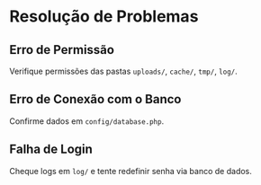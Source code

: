 # Resolução de Problemas

## Erro de Permissão
Verifique permissões das pastas `uploads/`, `cache/`, `tmp/`, `log/`.

## Erro de Conexão com o Banco
Confirme dados em `config/database.php`.

## Falha de Login
Cheque logs em `log/` e tente redefinir senha via banco de dados.
